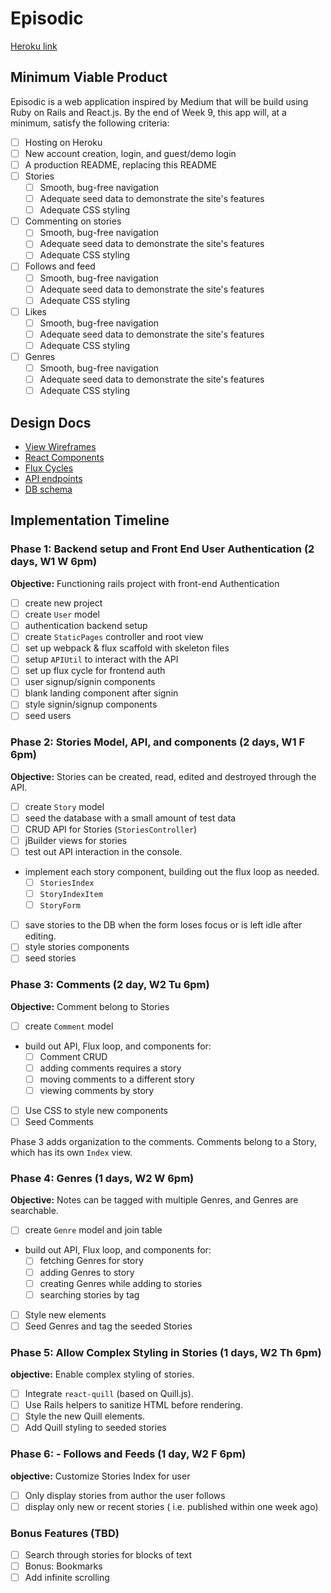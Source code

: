 # Episodic

[Heroku link][heroku]

[heroku]: http://www.herokuapp.com

## Minimum Viable Product

Episodic is a web application inspired by Medium that will be build using Ruby on Rails and React.js.  By the end of Week 9, this app will, at a minimum, satisfy the following criteria:

- [ ] Hosting on Heroku
- [ ] New account creation, login, and guest/demo login
- [ ] A production README, replacing this README
- [ ] Stories
  - [ ] Smooth, bug-free navigation
  - [ ] Adequate seed data to demonstrate the site's features
  - [ ] Adequate CSS styling
- [ ] Commenting on stories
  - [ ] Smooth, bug-free navigation
  - [ ] Adequate seed data to demonstrate the site's features
  - [ ] Adequate CSS styling
- [ ] Follows and feed
  - [ ] Smooth, bug-free navigation
  - [ ] Adequate seed data to demonstrate the site's features
  - [ ] Adequate CSS styling
- [ ] Likes
  - [ ] Smooth, bug-free navigation
  - [ ] Adequate seed data to demonstrate the site's features
  - [ ] Adequate CSS styling
- [ ] Genres
  - [ ] Smooth, bug-free navigation
  - [ ] Adequate seed data to demonstrate the site's features
  - [ ] Adequate CSS styling

## Design Docs
* [View Wireframes][views]
* [React Components][components]
* [Flux Cycles][flux-cycles]
* [API endpoints][api-endpoints]
* [DB schema][schema]

[views]: docs/views.md
[components]: docs/components.md
[flux-cycles]: docs/flux-cycles.md
[api-endpoints]: docs/api-endpoints.md
[schema]: docs/schema.md

## Implementation Timeline

### Phase 1: Backend setup and Front End User Authentication (2 days, W1 W 6pm)

**Objective:** Functioning rails project with front-end Authentication

- [ ] create new project
- [ ] create `User` model
- [ ] authentication backend setup
- [ ] create `StaticPages` controller and root view
- [ ] set up webpack & flux scaffold with skeleton files
- [ ] setup `APIUtil` to interact with the API
- [ ] set up flux cycle for frontend auth
- [ ] user signup/signin components
- [ ] blank landing component after signin
- [ ] style signin/signup components
- [ ] seed users

### Phase 2: Stories Model, API, and components (2 days, W1 F 6pm)

**Objective:** Stories can be created, read, edited and destroyed through
the API.

- [ ] create `Story` model
- [ ] seed the database with a small amount of test data
- [ ] CRUD API for Stories (`StoriesController`)
- [ ] jBuilder views for stories
- [ ] test out API interaction in the console.
- implement each story component, building out the flux loop as needed.
  - [ ] `StoriesIndex`
  - [ ] `StoryIndexItem`
  - [ ] `StoryForm`
- [ ] save stories to the DB when the form loses focus or is left idle after editing.
- [ ] style stories components
- [ ] seed stories

### Phase 3: Comments (2 day, W2 Tu 6pm)

**Objective:** Comment belong to Stories

- [ ] create `Comment` model
- build out API, Flux loop, and components for:
  - [ ] Comment CRUD
  - [ ] adding comments requires a story
  - [ ] moving comments to a different story
  - [ ] viewing comments by story
- [ ] Use CSS to style new components
- [ ] Seed Comments

Phase 3 adds organization to the comments. Comments belong to a Story,
which has its own `Index` view.

### Phase 4: Genres (1 days, W2 W 6pm)

**Objective:** Notes can be tagged with multiple Genres, and Genres are searchable.

- [ ] create `Genre` model and join table
- build out API, Flux loop, and components for:
  - [ ] fetching Genres for story
  - [ ] adding Genres to story
  - [ ] creating Genres while adding to stories
  - [ ] searching stories by tag
- [ ] Style new elements
- [ ] Seed Genres and tag the seeded Stories

### Phase 5: Allow Complex Styling in Stories (1 days, W2 Th 6pm)

**objective:** Enable complex styling of stories.

- [ ] Integrate `react-quill` (based on Quill.js).
- [ ] Use Rails helpers to sanitize HTML before rendering.
- [ ] Style the new Quill elements.
- [ ] Add Quill styling to seeded stories

### Phase 6: - Follows and Feeds (1 day, W2 F 6pm)

**objective:** Customize Stories Index for user

- [ ] Only display stories from author the user follows
- [ ] display only new or recent stories ( i.e. published within one week ago)

### Bonus Features (TBD)
- [ ] Search through stories for blocks of text
- [ ] Bonus: Bookmarks
- [ ] Add infinite scrolling

[phase-one]: docs/phases/phase1.md
[phase-two]: docs/phases/phase2.md
[phase-three]: docs/phases/phase3.md
[phase-four]: docs/phases/phase4.md
[phase-five]: docs/phases/phase5.md
